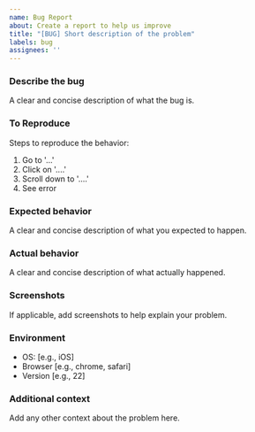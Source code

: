 ```yaml
---
name: Bug Report
about: Create a report to help us improve
title: "[BUG] Short description of the problem"
labels: bug
assignees: ''
---
```


### Describe the bug
A clear and concise description of what the bug is.

### To Reproduce
Steps to reproduce the behavior:
1. Go to '...'
2. Click on '....'
3. Scroll down to '....'
4. See error

### Expected behavior
A clear and concise description of what you expected to happen.

### Actual behavior
A clear and concise description of what actually happened.

### Screenshots
If applicable, add screenshots to help explain your problem.

### Environment
- OS: [e.g., iOS]
- Browser [e.g., chrome, safari]
- Version [e.g., 22]

### Additional context
Add any other context about the problem here.